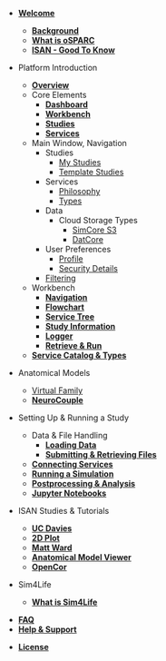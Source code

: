 <!-- _sidebar.md -->

* [**Welcome**](/)
  * [**Background**](/docs/welcome/background.md)
  * [**What is oSPARC**](/docs/welcome/what_is_osparc.md)
  * [**ISAN - Good To Know**](/docs/welcome/ISAN.md)

  <!-- * [Vision](/docs/welcome/vision.md) -->
* Platform Introduction
  * [**Overview**](/docs/platform_introduction/overview.md)
  * Core Elements
    * [**Dashboard**](/docs/platform_introduction/core_elements/dashboard.md)
    * [**Workbench**](/docs/platform_introduction/core_elements/workbench.md)
    * [**Studies**](/docs/platform_introduction/core_elements/studies.md)
    * [**Services**](/docs/platform_introduction/core_elements/services.md)
  * Main Window, Navigation
    * Studies
      * [My Studies](/docs/platform_introduction/main_window_and_navigation/studies/my_studies.md)
      * [Template Studies](/docs/platform_introduction/main_window_and_navigation/studies/template_studies.md)
    * Services
      * [Philosophy](/docs/platform_introduction/main_window_and_navigation/services/philosophy.md)
      * [Types](/docs/platform_introduction/main_window_and_navigation/services/types.md)
    * Data
      * Cloud Storage Types
        * [SimCore S3](/docs/platform_introduction/main_window_and_navigation/data/cloud_storage_types/simcore_s3.md)
        * [DatCore](/docs/platform_introduction/main_window_and_navigation/data/cloud_storage_types/datcore.md)
    * User Preferences
      * [Profile](/docs/platform_introduction/main_window_and_navigation/user_setup___preferences/profile.md)
      * [Security Details](/docs/platform_introduction/main_window_and_navigation/user_setup___preferences/security_details.md)
    * [Filtering](/docs/platform_introduction/main_window_and_navigation/filtering.md)
  * Workbench
    * [**Navigation**](/docs/platform_introduction/workbench/navigation.md)
    * [**Flowchart**](/docs/platform_introduction/workbench/flowchart.md)
    * [**Service Tree**](/docs/platform_introduction/workbench/service_tree.md)
    * [**Study Information**](/docs/platform_introduction/workbench/study_information.md)
    * [**Logger**](/docs/platform_introduction/workbench/logger.md)
    * [**Retrieve & Run**](/docs/platform_introduction/workbench/refresh___retrieve.md)
  * [**Service Catalog & Types**](/docs/platform_introduction/service_catalog___types/service_types.md)
    <!-- * [Service Types](/docs/platform_introduction/service_catalog___types/service_types.md) -->
    <!-- * [Data](/docs/platform_introduction/service_catalog___types/data.md)
    * [**Modeling**](/docs/platform_introduction/service_catalog___types/modeling.md)
    * [Solver](/docs/platform_introduction/service_catalog___types/solver.md)
    * [Postpro](/docs/platform_introduction/service_catalog___types/postpro.md)
    * [Notebook](/docs/platform_introduction/service_catalog___types/notebook.md) -->
* Anatomical Models
  * [Virtual Family](/docs/anatomical_models/virtual_family.md)
  * [**NeuroCouple**](/docs/anatomical_models/neurocouple.md)
  <!-- * [Future: 3D EM-Neuro Stimulation Simulation](/docs/anatomical_models/future:_3d_em_neuro_stimulation_simulation.md) -->
* Setting Up & Running a Study
  * Data & File Handling
    * [**Loading Data**](/docs/setting_up___running_a_study/loading_data/loading_data.md)
    * [**Submitting & Retrieving Files**](/docs/setting_up___running_a_study/loading_data/submitting___retrieving_files.md)
  * [**Connecting Services**](/docs/setting_up___running_a_study/connecting_services.md)
  * [**Running a Simulation**](/docs/setting_up___running_a_study/running_a_model/simulation.md)
  * [**Postprocessing & Analysis**](/docs/setting_up___running_a_study/postprocessing___analysis/postpro_viewer_types.md)
  * [**Jupyter Notebooks**](/docs/setting_up___running_a_study/jupyter_notebooks.md)
* ISAN Studies & Tutorials
  * [**UC Davies**](/docs/isan_studies___tutorials/uc_davies.md)
  * [**2D Plot**](/docs/isan_studies___tutorials/2d_plot.md)
  * [**Matt Ward**](/docs/isan_studies___tutorials/matt_ward.md)
  * [**Anatomical Model Viewer**](/docs/isan_studies___tutorials/anatomical_viewer.md)
  * [**OpenCor**](/docs/isan_studies___tutorials/opencor.md)

* Sim4Life
  * [**What is Sim4Life**](/docs/sim4life/what_is_sim4life.md)
<!-- * [Technical Requirements, Specs](/docs/technical_requirements__specs.md) -->
* [**FAQ**](/docs/faq.md)
* [**Help & Support**](/docs/help___support.md)
<!-- * [Glossary](/docs/glossary.md) -->
* [**License**](/docs/license.md)
